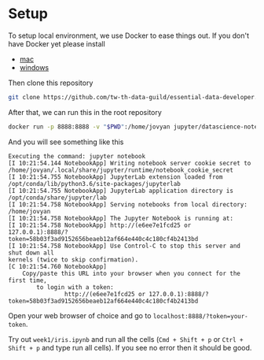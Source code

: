 # Setup

To setup local environment, we use Docker to ease things out. If you don't have Docker yet please install
* [mac](https://docs.docker.com/docker-for-mac/install/)
* [windows](https://docs.docker.com/docker-for-windows/install/)

Then clone this repository
```sh
git clone https://github.com/tw-th-data-guild/essential-data-developer.git
```

After that, we can run this in the root repository
```sh
docker run -p 8888:8888 -v "$PWD":/home/jovyan jupyter/datascience-notebook
```

And you will see something like this
```
Executing the command: jupyter notebook
[I 10:21:54.144 NotebookApp] Writing notebook server cookie secret to
/home/jovyan/.local/share/jupyter/runtime/notebook_cookie_secret
[I 10:21:54.755 NotebookApp] JupyterLab extension loaded from
/opt/conda/lib/python3.6/site-packages/jupyterlab
[I 10:21:54.755 NotebookApp] JupyterLab application directory is
/opt/conda/share/jupyter/lab
[I 10:21:54.758 NotebookApp] Serving notebooks from local directory:
/home/jovyan
[I 10:21:54.758 NotebookApp] The Jupyter Notebook is running at:
[I 10:21:54.758 NotebookApp] http://(e6ee7e1fcd25 or
127.0.0.1):8888/?token=58b03f3ad9152656beaeb12af664e440c4c180cf4b2413bd
[I 10:21:54.758 NotebookApp] Use Control-C to stop this server and shut down all
kernels (twice to skip confirmation).
[C 10:21:54.760 NotebookApp]
    Copy/paste this URL into your browser when you connect for the first time,
        to login with a token:
                http://(e6ee7e1fcd25 or 127.0.0.1):8888/?token=58b03f3ad9152656beaeb12af664e440c4c180cf4b2413bd
```

Open your web browser of choice and go to `localhost:8888/?token=your-token`.

Try out `week1/iris.ipynb` and run all the cells (`Cmd + Shift + p` or `Ctrl + Shift + p` and type run all cells).
If you see no error then it should be good.
